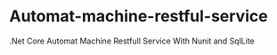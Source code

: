 # Automat-machine-restful-service
.Net Core Automat Machine Restfull Service With Nunit and SqlLite
